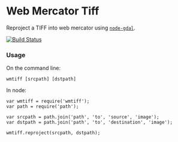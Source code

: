 # Web Mercator Tiff

Reproject a TIFF into web mercator using [`node-gdal`](https://github.com/naturalatlas/node-gdal/).

[![Build Status](https://travis-ci.com/mapbox/node-wmtiff.svg?branch=master)](https://travis-ci.com/mapbox/node-wmtiff)

### Usage

On the command line:

    wmtiff [srcpath] [dstpath]

In node:

    var wmtiff = require('wmtiff');
    var path = require('path');

    var srcpath = path.join('path', 'to', 'source', 'image');
    var dstpath = path.join('path', 'to', 'destination', 'image');

    wmtiff.reproject(srcpath, dstpath);
